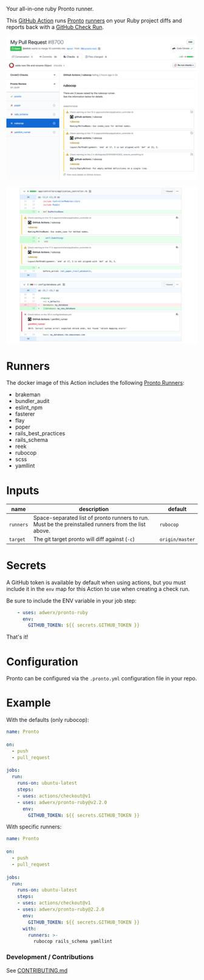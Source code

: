 Your all-in-one ruby Pronto runner.

This [GitHub Action](https://github.com/features/actions) runs [Pronto](https://github.com/prontolabs/pronto) [runners](https://github.com/prontolabs/pronto#runners) on your Ruby project diffs and reports back with a [GitHub Check Run](https://developer.github.com/apps/quickstart-guides/creating-ci-tests-with-the-checks-api/).

![check runs](static/checkrun.png)

![annotations](static/annotations.png)

# Runners

The docker image of this Action includes the following [Pronto Runners](https://github.com/prontolabs/pronto#runners):

- brakeman
- bundler_audit
- eslint_npm
- fasterer
- flay
- poper
- rails_best_practices
- rails_schema
- reek
- rubocop
- scss
- yamllint

# Inputs

| name | description | default |
| --- | --- | --- |
| `runners` | Space-separated list of pronto runners to run. Must be the preinstalled runners from the list above. | `rubocop` |
| `target` | The git target pronto will diff against (`-c`) | `origin/master` |

# Secrets

A GitHub token is available by default when using actions, but you must include it in the `env` map for this Action to use when creating a check run.

Be sure to include the ENV variable in your job step:

```yaml
    - uses: adwerx/pronto-ruby
      env:
        GITHUB_TOKEN: ${{ secrets.GITHUB_TOKEN }}
```

That's it!

# Configuration

Pronto can be configured via the `.pronto.yml` configuration file in your repo.

# Example

With the defaults (only rubocop):

```yaml
name: Pronto

on:
  - push
  - pull_request

jobs:
  run:
    runs-on: ubuntu-latest
    steps:
    - uses: actions/checkout@v1
    - uses: adwerx/pronto-ruby@v2.2.0
      env:
        GITHUB_TOKEN: ${{ secrets.GITHUB_TOKEN }}

```

With specific runners:

```yaml
name: Pronto

on:
  - push
  - pull_request

jobs:
  run:
    runs-on: ubuntu-latest
    steps:
    - uses: actions/checkout@v1
    - uses: adwerx/pronto-ruby@2.2.0
      env:
        GITHUB_TOKEN: ${{ secrets.GITHUB_TOKEN }}
      with:
        runners: >-
          rubocop rails_schema yamllint
```

### Development / Contributions

See [CONTRIBUTING.md](./CONTRIBUTING.md)
